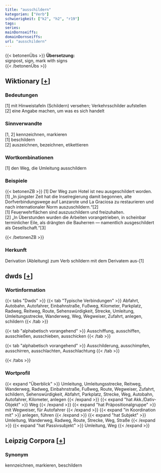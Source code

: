 ```yaml
---
title: "ausschildern"
kategorien: ["Verb"]
schwierigkeit: ["k2", "h2", "r19"]
tags:
series:
mainDornseiffs:
domainDornseiffs:
url: "ausschildern"
---
```


{{< betonenÜbs >}}
**Übersetzung:**  
signpost, sign, mark with signs  
{{< /betonenÜbs >}}

## Wiktionary [[+](https://de.wiktionary.org/wiki/ausschildern)]

### Bedeutungen
[1] mit Hinweistafeln (Schildern) versehen; Verkehrsschilder aufstellen  
[2] eine Angabe machen, um was es sich handelt  

### Sinnverwandte
[1, 2] kennzeichnen, markieren  
[1] beschildern  
[2] auszeichnen, bezeichnen, etikettieren  

### Wortkombinationen
[1] den Weg, die Umleitung ausschildern  

### Beispiele
{{< betonenZB >}}
[1] Der Weg zum Hotel ist neu ausgeschildert worden.  
[1] „In jüngster Zeit hat die Inselregierung damit begonnen, alte Dorfverbindungswege auf Lanzarote und La Graciosa zu restaurieren und nach internationaler Norm auszuschildern.“[2]  
[1] Feuerwehrflächen sind auszuschildern und freizuhalten.  
[2] „In Überstunden wurden die Arbeiten vorangetrieben, in scheinbar terminlicher Eile, als drängten die Bauherren — namentlich ausgeschildert als Gesellschaft.“[3]  

{{< /betonenZB >}}
### Herkunft
Derivation (Ableitung) zum Verb schildern mit dem Derivatem aus-[1]  



## dwds [[+](https://www.dwds.de/wb/ausschildern)]

### Wortinformation
{{< tabs "Dwds" >}}
{{< tab "Typische Verbindungen" >}}
Abfahrt, Autobahn, Autofahrer, Einbahnstraße, Fußweg, Kilometer, Parkplatz, Radweg, Reitweg, Route, Sehenswürdigkeit, Strecke, Umleitung, Umleitungsstrecke, Wanderweg, Weg, Wegweiser, Zufahrt, anlegen, schildern
{{< /tab >}}

{{< tab "alphabetisch vorangehend" >}}
Ausschiffung, ausschiffen, ausschießen, ausschieben, ausschicken
{{< /tab >}}

{{< tab "alphabetisch vorangehend" >}}
Ausschilderung, ausschimpfen, ausschirren, ausschlachten, Ausschlachtung
{{< /tab >}}

{{< /tabs >}}

### Wortprofil
{{< expand "Überblick" >}} Umleitung, Umleitungsstrecke, Reitweg, Wanderweg, Radweg, Einbahnstraße, Fußweg, Route, Wegweiser, Zufahrt, schildern, Sehenswürdigkeit, Abfahrt, Parkplatz, Strecke, Weg, Autobahn, Autofahrer, Kilometer, anlegen {{< /expand >}}
{{< expand "hat Akk./Dativ-Objekt" >}} Weg {{< /expand >}}
{{< expand "hat Präpositionalgruppe" >}} mit Wegweiser, für Autofahrer {{< /expand >}}
{{< expand "in Koordination mit" >}} anlegen, führen {{< /expand >}}
{{< expand "hat Subjekt" >}} Umleitung, Wanderweg, Radweg, Route, Strecke, Weg, Straße {{< /expand >}}
{{< expand "hat Passivsubjekt" >}} Umleitung, Weg {{< /expand >}}

## Leipzig Corpora [[+](https://corpora.uni-leipzig.de/en/res?word=ausschildern&corpusId=deu_newscrawl-public_2018)]


### Synonym
kennzeichnen, markieren, beschildern

